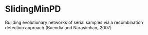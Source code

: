 # SlidingMinPD
 Building evolutionary networks of serial samples via a recombination detection approach (Buendia and Narasimhan, 2007)
